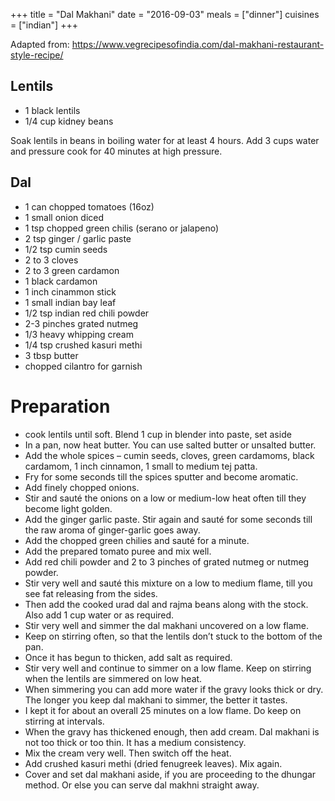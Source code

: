 +++
title = "Dal Makhani"
date = "2016-09-03"
meals = ["dinner"]
cuisines = ["indian"]
+++

Adapted from: https://www.vegrecipesofindia.com/dal-makhani-restaurant-style-recipe/

## Lentils
- 1 black lentils
- 1/4 cup kidney beans

Soak lentils in beans in boiling water for at least 4 hours. Add 3 cups water and pressure cook for 40 minutes at high pressure.

## Dal
- 1 can chopped tomatoes (16oz)
- 1 small onion diced
- 1 tsp chopped green chilis (serano or jalapeno)
- 2 tsp ginger / garlic paste
- 1/2 tsp cumin seeds
- 2 to 3 cloves
- 2 to 3 green cardamon
- 1 black cardamon
- 1 inch cinammon stick
- 1 small indian bay leaf
- 1/2 tsp indian red chili powder
- 2-3 pinches grated nutmeg
- 1/3 heavy whipping cream
- 1/4 tsp crushed kasuri methi
- 3 tbsp butter
- chopped cilantro for garnish

# Preparation
* cook lentils until soft. Blend 1 cup in blender into paste, set aside
* In a pan, now heat butter. You can use salted butter or unsalted butter.
* Add the whole spices – cumin seeds, cloves, green cardamoms, black cardamom, 1 inch cinnamon, 1 small to medium tej patta.
* Fry for some seconds till the spices sputter and become aromatic.
* Add finely chopped onions.
* Stir and sauté the onions on a low or medium-low heat often till they become light golden.
* Add the ginger garlic paste. Stir again and sauté for some seconds till the raw aroma of ginger-garlic goes away.
* Add the chopped green chilies and sauté for a minute.
* Add the prepared tomato puree and mix well.
* Add red chili powder and 2 to 3 pinches of grated nutmeg or nutmeg powder.
* Stir very well and sauté this mixture on a low to medium flame, till you see fat releasing from the sides.
* Then add the cooked urad dal and rajma beans along with the stock. Also add 1 cup water or as required.
* Stir very well and simmer the dal makhani uncovered on a low flame.
* Keep on stirring often, so that the lentils don’t stuck to the bottom of the pan.
* Once it has begun to thicken, add salt as required.
* Stir very well and continue to simmer on a low flame. Keep on stirring when the lentils are simmered on low heat.
* When simmering you can add more water if the gravy looks thick or dry. The longer you keep dal makhani to simmer, the better it tastes.
* I kept it for about an overall 25 minutes on a low flame. Do keep on stirring at intervals.
* When the gravy has thickened enough, then add cream. Dal makhani is not too thick or too thin. It has a medium consistency.
* Mix the cream very well. Then switch off the heat.
* Add crushed kasuri methi (dried fenugreek leaves). Mix again.
* Cover and set dal makhani aside, if you are proceeding to the dhungar method. Or else you can serve dal makhni straight away.
